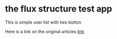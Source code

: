 # the flux structure test app

This is simple user list with two button

Here is a link on the original articles [link](http://kselax.ru/en/flux/)
